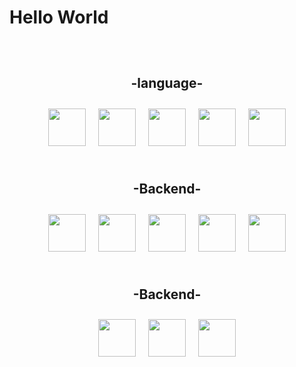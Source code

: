 # Hello World

```



```


<div align="center">

## -language-
<img src="https://noticon-static.tammolo.com/dgggcrkxq/image/upload/v1566913897/noticon/xbvewg1m3azbpnrzck1k.png" width="60px" height="60px" style="margin:10px;"><img src="https://noticon-static.tammolo.com/dgggcrkxq/image/upload/v1566791609/noticon/nen1y11gazeqhejw7nm1.png" width="60px" height="60px" style="margin:10px;"><img src="https://noticon-static.tammolo.com/dgggcrkxq/image/upload/v1566995514/noticon/jufppyr8htislboas4ve.png" width="60px" height="60px" style="margin:10px;"><img src="https://noticon-static.tammolo.com/dgggcrkxq/image/upload/v1566912109/noticon/puksfce6wca36hes1vom.png" width="60px" height="60px" style="margin:10px;"><img src="https://noticon-static.tammolo.com/dgggcrkxq/image/upload/v1570946287/noticon/qgdiv5ctkcneujidjuv1.png" width="60px" height="60px" style="margin:10px;">
<br>
<br>
	
## -Backend-
<img src="https://noticon-static.tammolo.com/dgggcrkxq/image/upload/v1566778017/noticon/ytjm1rralodyhvuggrpu.png" width="60px" height="60px" style="margin:10px;"><img src="https://noticon-static.tammolo.com/dgggcrkxq/image/upload/v1583139874/noticon/dri6ny863om8qxtics4i.png" width="60px" height="60px" style="margin:10px;"><img src="https://noticon-static.tammolo.com/dgggcrkxq/image/upload/v1566913591/noticon/e2bd9zw78n6zw6his4bd.png" width="60px" height="60px" style="margin:10px;"><img src="https://noticon-static.tammolo.com/dgggcrkxq/image/upload/v1566777755/noticon/yfmwxv8nhnr5aqaxhxpg.png" width="60px" height="60px" style="margin:10px;"><img src="https://noticon-static.tammolo.com/dgggcrkxq/image/upload/v1566913282/noticon/xyzfawahazvkwiyje7it.png" width="60px" height="60px" style="margin:10px;">
<br>
<br>
	
## -Backend-
<img src="https://noticon-static.tammolo.com/dgggcrkxq/image/upload/v1657314597/noticon/caw1zj8mxyo0pm56bmlt.png" width="60px" height="60px" style="margin:10px;"><img src="https://noticon-static.tammolo.com/dgggcrkxq/image/upload/v1566913651/noticon/rj9nd1qsykajfusei65f.jpg" width="60px" height="60px" style="margin:10px;"><img src="https://noticon-static.tammolo.com/dgggcrkxq/image/upload/v1570106347/noticon/hx52ypkqqdzjdvd8iaid.svg" width="60px" height="60px" style="margin:10px;">
<br>
<br>
	
</div>
	


